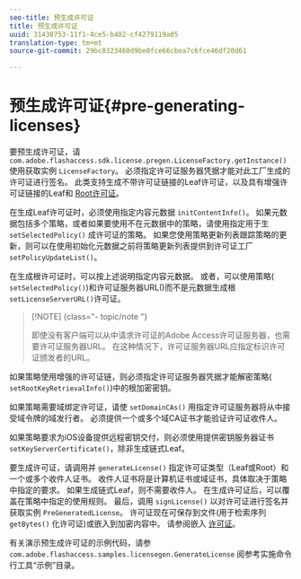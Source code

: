 ```yaml
---
seo-title: 预生成许可证
title: 预生成许可证
uuid: 31430753-11f1-4ce5-b402-cf4279119a05
translation-type: tm+mt
source-git-commit: 29bc8323460d9be0fce66cbea7c6fce46df20d61

---
```



# 预生成许可证{#pre-generating-licenses}

要预生成许可证，请 `com.adobe.flashaccess.sdk.license.pregen.LicenseFactory.getInstance()` 使用获取实例 `LicenseFactory`。 必须指定许可证服务器凭据才能对此工厂生成的许可证进行签名。 此类支持生成不带许可证链接的Leaf许可证，以及具有增强许可证链接的Leaf和 [Root许可证](../../aaxs-protecting-content/content-introduction/content-usage-rules/content-other-policy-options/content-enhanced-license-chaining.md)。

在生成Leaf许可证时，必须使用指定内容元数据 `initContentInfo()`。 如果元数据包括多个策略，或者如果要使用不在元数据中的策略，请使用指定用于生 `setSelectedPolicy()` 成许可证的策略。 如果您使用策略更新列表跟踪策略的更新，则可以在使用初始化元数据之前将策略更新列表提供到许可证工厂 `setPolicyUpdateList()`。

在生成根许可证时，可以按上述说明指定内容元数据。 或者，可以使用策略( `setSelectedPolicy()`)和许可证服务器URL()而不是元数据生成根 `setLicenseServerURL()`许可证。

>[!NOTE] {class=&quot;- topic/note &quot;}
>
>即使没有客户端可以从中请求许可证的Adobe Access许可证服务器，也需要许可证服务器URL。 在这种情况下，许可证服务器URL应指定标识许可证颁发者的URL。

如果策略使用增强的许可证链，则必须指定许可证服务器凭据才能解密策略( `setRootKeyRetrievalInfo()`)中的根加密密钥。

如果策略需要域绑定许可证，请使 `setDomainCAs()` 用指定许可证服务器将从中接受域令牌的域发行者。 必须提供一个或多个域CA证书才能验证许可证收件人。

如果策略要求为iOS设备提供远程密钥交付，则必须使用提供密钥服务器证书 `setKeyServerCertificate()`，除非生成链式Leaf。

要生成许可证，请调用并 `generateLicense()` 指定许可证类型（Leaf或Root）和一个或多个收件人证书。 收件人证书将是计算机证书或域证书，具体取决于策略中指定的要求。 如果生成链式Leaf，则不需要收件人。 在生成许可证后，可以覆盖在策略中指定的使用规则。 最后，调用 `signLicense()` 以对许可证进行签名并获取实例 `PreGeneratedLicense`。 许可证现在可保存到文件(用于检索序列 `getBytes()` 化许可证)或嵌入到加密内容中。 请参阅嵌入 [许可证](../../aaxs-protecting-content/content-pre-generating-and-embedded-licenses/content-embedding-licenses.md)。

有关演示预生成许可证的示例代码，请参 `com.adobe.flashaccess.samples.licensegen.GenerateLicense` 阅参考实施命令行工具“示例”目录。
